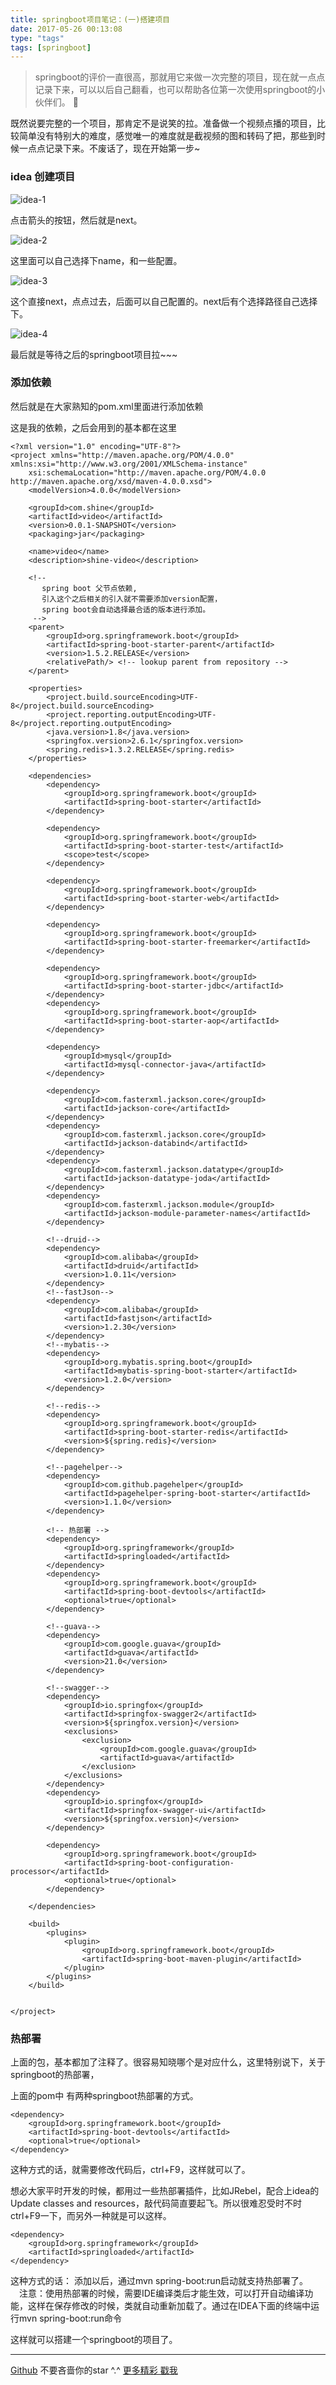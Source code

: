 ```yaml
---
title: springboot项目笔记：(一)搭建项目
date: 2017-05-26 00:13:08
type: "tags"
tags: [springboot]
---
```


> springboot的评价一直很高，那就用它来做一次完整的项目，现在就一点点记录下来，可以以后自己翻看，也可以帮助各位第一次使用springboot的小伙伴们。 🥕

<!--more-->

既然说要完整的一个项目，那肯定不是说笑的拉。准备做一个视频点播的项目，比较简单没有特别大的难度，感觉唯一的难度就是截视频的图和转码了把，那些到时候一点点记录下来。不废话了，现在开始第一步~

### idea 创建项目
![idea-1](https://github.com/7le/7le.github.io/raw/master/image/springboot/springboot-idea-1-1.png)

点击箭头的按钮，然后就是next。

![idea-2](https://github.com/7le/7le.github.io/raw/master/image/springboot/springboot-idea-1-2.png)

这里面可以自己选择下name，和一些配置。

![idea-3](https://github.com/7le/7le.github.io/raw/master/image/springboot/springboot-idea-1-3.png)

这个直接next，点点过去，后面可以自己配置的。next后有个选择路径自己选择下。

![idea-4](https://github.com/7le/7le.github.io/raw/master/image/springboot/springboot-idea-1-4.png)

最后就是等待之后的springboot项目拉~~~

### 添加依赖

然后就是在大家熟知的pom.xml里面进行添加依赖

这是我的依赖，之后会用到的基本都在这里
```
<?xml version="1.0" encoding="UTF-8"?>
<project xmlns="http://maven.apache.org/POM/4.0.0" xmlns:xsi="http://www.w3.org/2001/XMLSchema-instance"
	xsi:schemaLocation="http://maven.apache.org/POM/4.0.0 http://maven.apache.org/xsd/maven-4.0.0.xsd">
	<modelVersion>4.0.0</modelVersion>

	<groupId>com.shine</groupId>
	<artifactId>video</artifactId>
	<version>0.0.1-SNAPSHOT</version>
	<packaging>jar</packaging>

	<name>video</name>
	<description>shine-video</description>

	<!--
       spring boot 父节点依赖,
       引入这个之后相关的引入就不需要添加version配置，
       spring boot会自动选择最合适的版本进行添加。
     -->
	<parent>
		<groupId>org.springframework.boot</groupId>
		<artifactId>spring-boot-starter-parent</artifactId>
		<version>1.5.2.RELEASE</version>
		<relativePath/> <!-- lookup parent from repository -->
	</parent>

	<properties>
		<project.build.sourceEncoding>UTF-8</project.build.sourceEncoding>
		<project.reporting.outputEncoding>UTF-8</project.reporting.outputEncoding>
		<java.version>1.8</java.version>
		<springfox.version>2.6.1</springfox.version>
		<spring.redis>1.3.2.RELEASE</spring.redis>
	</properties>

	<dependencies>
		<dependency>
			<groupId>org.springframework.boot</groupId>
			<artifactId>spring-boot-starter</artifactId>
		</dependency>

		<dependency>
			<groupId>org.springframework.boot</groupId>
			<artifactId>spring-boot-starter-test</artifactId>
			<scope>test</scope>
		</dependency>

		<dependency>
			<groupId>org.springframework.boot</groupId>
			<artifactId>spring-boot-starter-web</artifactId>
		</dependency>

		<dependency>
			<groupId>org.springframework.boot</groupId>
			<artifactId>spring-boot-starter-freemarker</artifactId>
		</dependency>

		<dependency>
			<groupId>org.springframework.boot</groupId>
			<artifactId>spring-boot-starter-jdbc</artifactId>
		</dependency>
		<dependency>
			<groupId>org.springframework.boot</groupId>
			<artifactId>spring-boot-starter-aop</artifactId>
		</dependency>

		<dependency>
			<groupId>mysql</groupId>
			<artifactId>mysql-connector-java</artifactId>
		</dependency>

		<dependency>
			<groupId>com.fasterxml.jackson.core</groupId>
			<artifactId>jackson-core</artifactId>
		</dependency>
		<dependency>
			<groupId>com.fasterxml.jackson.core</groupId>
			<artifactId>jackson-databind</artifactId>
		</dependency>
		<dependency>
			<groupId>com.fasterxml.jackson.datatype</groupId>
			<artifactId>jackson-datatype-joda</artifactId>
		</dependency>
		<dependency>
			<groupId>com.fasterxml.jackson.module</groupId>
			<artifactId>jackson-module-parameter-names</artifactId>
		</dependency>

		<!--druid-->
		<dependency>
			<groupId>com.alibaba</groupId>
			<artifactId>druid</artifactId>
			<version>1.0.11</version>
		</dependency>
		<!--fastJson-->
		<dependency>
			<groupId>com.alibaba</groupId>
			<artifactId>fastjson</artifactId>
			<version>1.2.30</version>
		</dependency>
		<!--mybatis-->
		<dependency>
			<groupId>org.mybatis.spring.boot</groupId>
			<artifactId>mybatis-spring-boot-starter</artifactId>
			<version>1.2.0</version>
		</dependency>

		<!--redis-->
		<dependency>
			<groupId>org.springframework.boot</groupId>
			<artifactId>spring-boot-starter-redis</artifactId>
			<version>${spring.redis}</version>
		</dependency>

		<!--pagehelper-->
		<dependency>
			<groupId>com.github.pagehelper</groupId>
			<artifactId>pagehelper-spring-boot-starter</artifactId>
			<version>1.1.0</version>
		</dependency>

		<!-- 热部署 -->
		<dependency>
			<groupId>org.springframework</groupId>
			<artifactId>springloaded</artifactId>
		</dependency>
		<dependency>
			<groupId>org.springframework.boot</groupId>
			<artifactId>spring-boot-devtools</artifactId>
			<optional>true</optional>
		</dependency>

		<!--guava-->
		<dependency>
			<groupId>com.google.guava</groupId>
			<artifactId>guava</artifactId>
			<version>21.0</version>
		</dependency>

		<!--swagger-->
		<dependency>
			<groupId>io.springfox</groupId>
			<artifactId>springfox-swagger2</artifactId>
			<version>${springfox.version}</version>
			<exclusions>
				<exclusion>
					<groupId>com.google.guava</groupId>
					<artifactId>guava</artifactId>
				</exclusion>
			</exclusions>
		</dependency>
		<dependency>
			<groupId>io.springfox</groupId>
			<artifactId>springfox-swagger-ui</artifactId>
			<version>${springfox.version}</version>
		</dependency>

		<dependency>
			<groupId>org.springframework.boot</groupId>
			<artifactId>spring-boot-configuration-processor</artifactId>
			<optional>true</optional>
		</dependency>

	</dependencies>

	<build>
		<plugins>
			<plugin>
				<groupId>org.springframework.boot</groupId>
				<artifactId>spring-boot-maven-plugin</artifactId>
			</plugin>
		</plugins>
	</build>


</project>

```

### 热部署
上面的包，基本都加了注释了。很容易知晓哪个是对应什么，这里特别说下，关于springboot的热部署，

上面的pom中 有两种springboot热部署的方式。

```
<dependency>
	<groupId>org.springframework.boot</groupId>
	<artifactId>spring-boot-devtools</artifactId>
	<optional>true</optional>
</dependency>
```
这种方式的话，就需要修改代码后，ctrl+F9，这样就可以了。

想必大家平时开发的时候，都用过一些热部署插件，比如JRebel，配合上idea的Update classes and resources，敲代码简直要起飞。所以很难忍受时不时ctrl+F9一下，而另外一种就是可以这样。
```
<dependency>
	<groupId>org.springframework</groupId>
	<artifactId>springloaded</artifactId>
</dependency>
```
这种方式的话：
添加以后，通过mvn spring-boot:run启动就支持热部署了。
　注意：使用热部署的时候，需要IDE编译类后才能生效，可以打开自动编译功能，这样在保存修改的时候，类就自动重新加载了。通过在IDEA下面的终端中运行mvn spring-boot:run命令

这样就可以搭建一个springboot的项目了。

---
[Github](https://github.com/7le) 不要吝啬你的star ^.^
[更多精彩 戳我](https://7le.top)